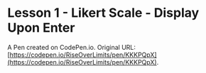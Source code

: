 # Lesson 1 - Likert Scale - Display Upon Enter

A Pen created on CodePen.io. Original URL: [https://codepen.io/RiseOverLimits/pen/KKKPQpX](https://codepen.io/RiseOverLimits/pen/KKKPQpX).


